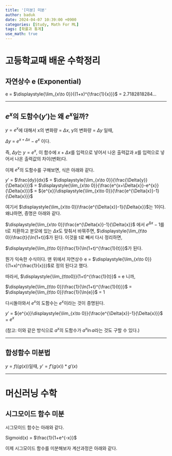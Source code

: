 ```yaml
---
title: '[미분] 미분'
author: baduk
date: 2024-04-07 10:39:00 +0900
categories: [Study, Math For ML]
tags: [확률과 통계]
use_math: true
---
```

# 고등학교때 배운 수학정리
## 자연상수 e (Exponential)
e = $\displaystyle{\lim_{x\to 0}}{(1+x)^{\frac{1}{x}}}$ = 2.7182818284...

---
## $e^x$의 도함수($y'$)는 왜 $e^x$일까?
$y=e^x$에 대해서 x의 변화량 = $\Delta{x}$, y의 변화량 = $\Delta{y}$ 일때,

$\Delta{y}$ = $e^{x+\Delta{x}}-e^{x}$ 이다.

즉, $\Delta{y}$는  $y=e^x$, 이 함수에 $x+\Delta{x}$를 입력으로 넣어서 나온 출력값과 $x$를 입력으로 넣어서 나온 출력값의 차이(변화)다.

이제 $e^x$의 도함수를 구해보면, 식은 아래와 같다.

$y'$ = $\frac{dy}{dx}$ = $\displaystyle{\lim_{x\to 0}}{\frac{\Delta{y}}{\Delta{x}}}$ = $\displaystyle{\lim_{x\to 0}}{\frac{e^{x+\Delta{x}}-e^{x}}{\Delta{x}}}$ = ${e^{x}}\displaystyle{\lim_{x\to 0}}{\frac{e^{\Delta{x}}-1}{\Delta{x}}}$

여기서 $\displaystyle{\lim_{x\to 0}}\frac{e^{\Delta{x}}-1}{\Delta{x}}$는 1이다. 왜냐하면, 증명은 아래와 같다.

$\displaystyle{\lim_{x\to 0}}\frac{e^{\Delta{x}}-1}{\Delta{x}}$ 에서 $e^{\Delta{x}}-1$를 t로 치환하고 분모에 있는 $\Delta{x}$도 맞춰서 바꿔주면,   $\displaystyle{\lim_{t\to 0}}\frac{t}{\ln(1+t)}$가 된다. 이것을 t로 빼서 다시 정리하면,

$\displaystyle{\lim_{t\to 0}}\frac{1}{\ln(1+t)^{\frac{1}{t}}}$가 된다.

뭔가 익숙한 수식이다. 맨 위에서 자연상수 e = $\displaystyle{\lim_{x\to 0}}{(1+x)^{\frac{1}{x}}}$로 정의 된다고 했다.

따라서, $\displaystyle{\lim_{t\to0}}(1+t)^{\frac{1}{t}}$ = e 니까,

$\displaystyle{\lim_{t\to 0}}\frac{1}{\ln(1+t)^{\frac{1}{t}}}$ =  $\displaystyle{\lim_{t\to 0}}\frac{1}{\ln{e}}$ = 1

다시돌아와서 $e^x$의  도함수는 $e^x$이라는 것이 증명된다.

 $y'$ = ${e^{x}}\displaystyle{\lim_{x\to 0}}{\frac{e^{\Delta{x}}-1}{\Delta{x}}}$ = $e^x$

(참고: 이와 같은 방식으로 $a^{x}$의 도함수가 $a^{x}\ln{a}$라는 것도 구할 수 있다.)

---

## 합성함수 미분법

$y=f((g(x))$일때, $y'= f'(g(x))*g'(x)$

---
# 머신러닝 수학
## 시그모이드 함수 미분

시그모이드 함수는 아래와 같다.

Sigmoid(x) = $\frac{1}{1+e^{-x}}$

이제 시그모이드 함수를 미분해보자 계산과정은 아래와 같다.

